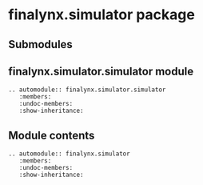 # finalynx.simulator package

## Submodules

## finalynx.simulator.simulator module

```{eval-rst}
.. automodule:: finalynx.simulator.simulator
   :members:
   :undoc-members:
   :show-inheritance:
```

## Module contents

```{eval-rst}
.. automodule:: finalynx.simulator
   :members:
   :undoc-members:
   :show-inheritance:
```
